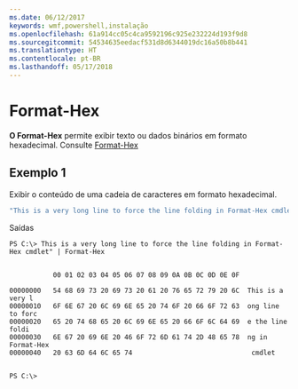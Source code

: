 ```yaml
---
ms.date: 06/12/2017
keywords: wmf,powershell,instalação
ms.openlocfilehash: 61a914cc05c4ca9592196c925e232224d193f9d8
ms.sourcegitcommit: 54534635eedacf531d8d6344019dc16a50b8b441
ms.translationtype: HT
ms.contentlocale: pt-BR
ms.lasthandoff: 05/17/2018
---
```

# <a name="format-hex"></a>Format-Hex
**O Format-Hex** permite exibir texto ou dados binários em formato hexadecimal. Consulte [Format-Hex](https://msdn.microsoft.com/powershell/reference/5.1/microsoft.powershell.utility/format-hex)

## <a name="example-1"></a>Exemplo 1
Exibir o conteúdo de uma cadeia de caracteres em formato hexadecimal.

```powershell
"This is a very long line to force the line folding in Format-Hex cmdlet" | Format-Hex
```

Saídas
```
PS C:\> This is a very long line to force the line folding in Format-Hex cmdlet" | Format-Hex


           00 01 02 03 04 05 06 07 08 09 0A 0B 0C 0D 0E 0F

00000000   54 68 69 73 20 69 73 20 61 20 76 65 72 79 20 6C  This is a very l
00000010   6F 6E 67 20 6C 69 6E 65 20 74 6F 20 66 6F 72 63  ong line to forc
00000020   65 20 74 68 65 20 6C 69 6E 65 20 66 6F 6C 64 69  e the line foldi
00000030   6E 67 20 69 6E 20 46 6F 72 6D 61 74 2D 48 65 78  ng in Format-Hex
00000040   20 63 6D 64 6C 65 74                              cmdlet


PS C:\>
```
